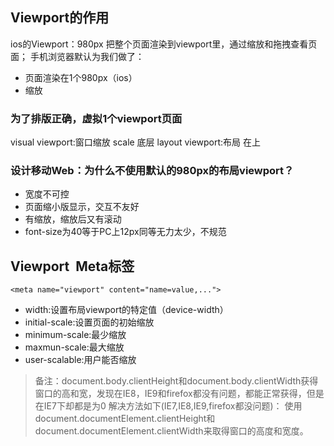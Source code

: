 ## Viewport的作用
ios的Viewport：980px
把整个页面渲染到viewport里，通过缩放和拖拽查看页面；
手机浏览器默认为我们做了：
* 页面渲染在1个980px（ios）
* 缩放
### 为了排版正确，虚拟1个viewport页面
visual viewport:窗口缩放 scale 底层
layout viewport:布局 在上 
### 设计移动Web：为什么不使用默认的980px的布局viewport？
* 宽度不可控
* 页面缩小版显示，交互不友好
* 有缩放，缩放后又有滚动
* font-size为40等于PC上12px同等无力太少，不规范

## Viewport  Meta标签
```<meta name="viewport" content="name=value,...">```
* width:设置布局viewport的特定值（device-width）
* initial-scale:设置页面的初始缩放
* minimum-scale:最少缩放
* maxmun-scale:最大缩放
* user-scalable:用户能否缩放

> 备注：document.body.clientHeight和document.body.clientWidth获得窗口的高和宽，发现在IE8，IE9和firefox都没有问题，都能正常获得，但是在IE7下却都是为0
解决方法如下(IE7,IE8,IE9,firefox都没问题)：
    使用document.documentElement.clientHeight和document.documentElement.clientWidth来取得窗口的高度和宽度。
